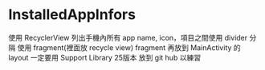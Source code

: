 # InstalledAppInfors

使用 RecyclerView
列出手機內所有 app name, icon，項目之間使用 divider 分隔
使用 fragment(裡面放 recycle view)
fragment 再放到 MainActivity 的 layout
一定要用 Support Library 25版本
放到 git hub 以練習

